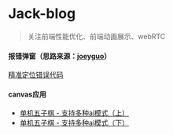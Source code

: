 # Jack-blog
>关注前端性能优化、前端动画展示、webRTC
#### 报错弹窗（思路来源：[joeyguo](https://github.com/joeyguo/blog/)）

[精准定位错误代码](https://github.com/Lighting-Jack/Jack-blog/issues/1)

#### canvas应用

* [单机五子棋 - 支持多种ai模式（上）](https://github.com/Lighting-Jack/Jack-blog/issues/3/)
* [单机五子棋 - 支持多种ai模式（下）](https://github.com/Lighting-Jack/Jack-blog/issues/4/)
